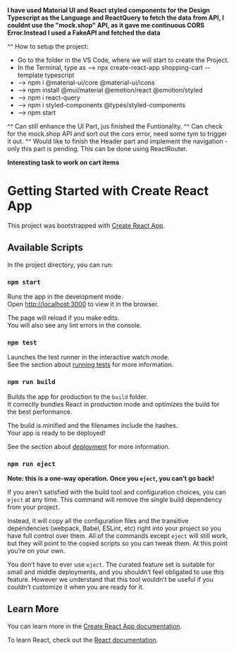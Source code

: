 **I have used Material UI and React styled components for the Design**
**Typescript as the Language and ReactQuery to fetch the data from API, I couldnt use the "mock.shop" API, as it gave me continuous CORS Error.Instead I used a FakeAPI and fetched the data**

^^ How to setup the project:
* Go to the folder in the VS Code, where we will start to create the Project.
* In the Terminal, type as --> npx create-react-app shopping-cart --template typescript
* --> npm i @material-ui/core @material-ui/icons
* --> npm install @mui/material @emotion/react @emotion/styled
* --> npm i react-query
* --> npm i styled-components @types/styled-components
* --> npm start
  
^^ Can still enhance the UI Part, jus finished the Funtionality.
^^ Can check for the mock.shop API and sort out the cors error, need some tym to trigger it out.
^^ Would like to finish the Header part and implement the navigation - only this part is pending. This can be done using ReactRouter.

**Interesting task to work on cart items**

# Getting Started with Create React App

This project was bootstrapped with [Create React App](https://github.com/facebook/create-react-app).

## Available Scripts

In the project directory, you can run:

### `npm start`

Runs the app in the development mode.\
Open [http://localhost:3000](http://localhost:3000) to view it in the browser.

The page will reload if you make edits.\
You will also see any lint errors in the console.

### `npm test`

Launches the test runner in the interactive watch mode.\
See the section about [running tests](https://facebook.github.io/create-react-app/docs/running-tests) for more information.

### `npm run build`

Builds the app for production to the `build` folder.\
It correctly bundles React in production mode and optimizes the build for the best performance.

The build is minified and the filenames include the hashes.\
Your app is ready to be deployed!

See the section about [deployment](https://facebook.github.io/create-react-app/docs/deployment) for more information.

### `npm run eject`

**Note: this is a one-way operation. Once you `eject`, you can’t go back!**

If you aren’t satisfied with the build tool and configuration choices, you can `eject` at any time. This command will remove the single build dependency from your project.

Instead, it will copy all the configuration files and the transitive dependencies (webpack, Babel, ESLint, etc) right into your project so you have full control over them. All of the commands except `eject` will still work, but they will point to the copied scripts so you can tweak them. At this point you’re on your own.

You don’t have to ever use `eject`. The curated feature set is suitable for small and middle deployments, and you shouldn’t feel obligated to use this feature. However we understand that this tool wouldn’t be useful if you couldn’t customize it when you are ready for it.

## Learn More

You can learn more in the [Create React App documentation](https://facebook.github.io/create-react-app/docs/getting-started).

To learn React, check out the [React documentation](https://reactjs.org/).
